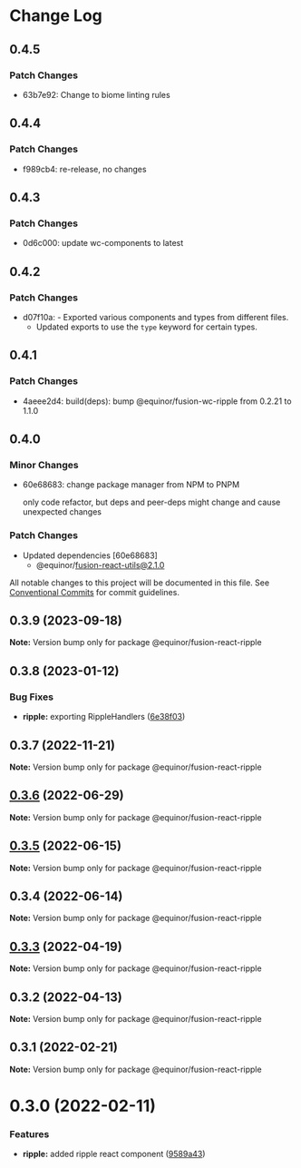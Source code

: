 # Change Log

## 0.4.5

### Patch Changes

- 63b7e92: Change to biome linting rules

## 0.4.4

### Patch Changes

- f989cb4: re-release, no changes

## 0.4.3

### Patch Changes

- 0d6c000: update wc-components to latest

## 0.4.2

### Patch Changes

- d07f10a: - Exported various components and types from different files.
  - Updated exports to use the `type` keyword for certain types.

## 0.4.1

### Patch Changes

- 4aeee2d4: build(deps): bump @equinor/fusion-wc-ripple from 0.2.21 to 1.1.0

## 0.4.0

### Minor Changes

- 60e68683: change package manager from NPM to PNPM

  only code refactor, but deps and peer-deps might change and cause unexpected changes

### Patch Changes

- Updated dependencies [60e68683]
  - @equinor/fusion-react-utils@2.1.0

All notable changes to this project will be documented in this file.
See [Conventional Commits](https://conventionalcommits.org) for commit guidelines.

## 0.3.9 (2023-09-18)

**Note:** Version bump only for package @equinor/fusion-react-ripple

## 0.3.8 (2023-01-12)

### Bug Fixes

- **ripple:** exporting RippleHandlers ([6e38f03](https://github.com/equinor/fusion-react-components/commit/6e38f036f78d567cdac74190b639409e1c0cbef7))

## 0.3.7 (2022-11-21)

**Note:** Version bump only for package @equinor/fusion-react-ripple

## [0.3.6](https://github.com/equinor/fusion-react-components/compare/@equinor/fusion-react-ripple@0.3.5...@equinor/fusion-react-ripple@0.3.6) (2022-06-29)

**Note:** Version bump only for package @equinor/fusion-react-ripple

## [0.3.5](https://github.com/equinor/fusion-react-components/compare/@equinor/fusion-react-ripple@0.3.4...@equinor/fusion-react-ripple@0.3.5) (2022-06-15)

**Note:** Version bump only for package @equinor/fusion-react-ripple

## 0.3.4 (2022-06-14)

**Note:** Version bump only for package @equinor/fusion-react-ripple

## [0.3.3](https://github.com/equinor/fusion-react-components/compare/@equinor/fusion-react-ripple@0.3.2...@equinor/fusion-react-ripple@0.3.3) (2022-04-19)

**Note:** Version bump only for package @equinor/fusion-react-ripple

## 0.3.2 (2022-04-13)

**Note:** Version bump only for package @equinor/fusion-react-ripple

## 0.3.1 (2022-02-21)

**Note:** Version bump only for package @equinor/fusion-react-ripple

# 0.3.0 (2022-02-11)

### Features

- **ripple:** added ripple react component ([9589a43](https://github.com/equinor/fusion-react-components/commit/9589a43be4c5d2ddc0467f3079d6f40f53aa95e6))
